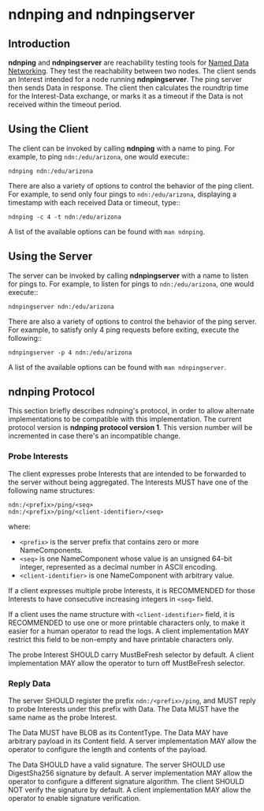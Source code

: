 # ndnping and ndnpingserver

## Introduction

**ndnping** and **ndnpingserver** are reachability testing tools for
[Named Data Networking](http://named-data.net). They test the reachability between two nodes. The
client sends an Interest intended for a node running **ndnpingserver**. The ping server then sends
Data in response. The client then calculates the roundtrip time for the Interest-Data exchange, or
marks it as a timeout if the Data is not received within the timeout period.

## Using the Client

The client can be invoked by calling **ndnping** with a name to ping. For example, to ping
`ndn:/edu/arizona`, one would execute::

    ndnping ndn:/edu/arizona

There are also a variety of options to control the behavior of the ping client. For example, to
send only four pings to `ndn:/edu/arizona`, displaying a timestamp with each received Data or
timeout, type::

    ndnping -c 4 -t ndn:/edu/arizona

A list of the available options can be found with `man ndnping`.

## Using the Server

The server can be invoked by calling **ndnpingserver** with a name to listen for pings to. For
example, to listen for pings to `ndn:/edu/arizona`, one would execute::

    ndnpingserver ndn:/edu/arizona

There are also a variety of options to control the behavior of the ping server. For example, to
satisfy only 4 ping requests before exiting, execute the following::

    ndnpingserver -p 4 ndn:/edu/arizona

A list of the available options can be found with `man ndnpingserver`.

## ndnping Protocol

This section briefly describes ndnping's protocol, in order to allow alternate implementations
to be compatible with this implementation.
The current protocol version is **ndnping protocol version 1**.
This version number will be incremented in case there's an incompatible change.

### Probe Interests

The client expresses probe Interests that are intended to be forwarded to the server
without being aggregated.
The Interests MUST have one of the following name structures:

    ndn:/<prefix>/ping/<seq>
    ndn:/<prefix>/ping/<client-identifier>/<seq>

where:

* `<prefix>` is the server prefix that contains zero or more NameComponents.
* `<seq>` is one NameComponent whose value is an unsigned 64-bit integer, represented as
  a decimal number in ASCII encoding.
* `<client-identifier>` is one NameComponent with arbitrary value.

If a client expresses multiple probe Interests, it is RECOMMENDED for those Interests to
have consecutive increasing integers in `<seq>` field.

If a client uses the name structure with `<client-identifier>` field, it is RECOMMENDED to use
one or more printable characters only, to make it easier for a human operator to read the logs.
A client implementation MAY restrict this field to be non-empty and have printable characters only.

The probe Interest SHOULD carry MustBeFresh selector by default.
A client implementation MAY allow the operator to turn off MustBeFresh selector.

### Reply Data

The server SHOULD register the prefix `ndn:/<prefix>/ping`, and MUST reply to probe Interests
under this prefix with Data.
The Data MUST have the same name as the probe Interest.

The Data MUST have BLOB as its ContentType.
The Data MAY have arbitrary payload in its Content field.
A server implementation MAY allow the operator to configure the length and contents of the payload.

The Data SHOULD have a valid signature.
The server SHOULD use DigestSha256 signature by default.
A server implementation MAY allow the operator to configure a different signature algorithm.
The client SHOULD NOT verify the signature by default.
A client implementation MAY allow the operator to enable signature verification.
